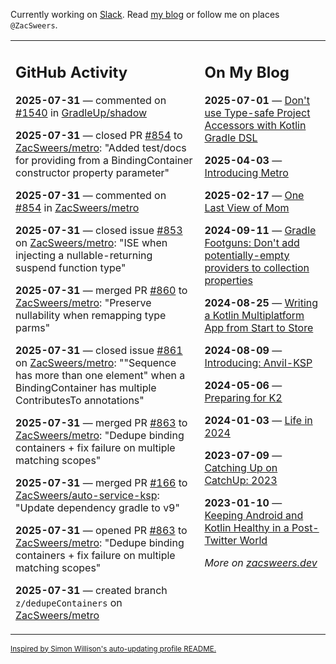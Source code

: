 Currently working on [Slack](https://slack.com/). Read [my blog](https://zacsweers.dev/) or follow me on places `@ZacSweers`.

<table><tr><td valign="top" width="60%">

## GitHub Activity
<!-- githubActivity starts -->
**2025-07-31** — commented on [#1540](https://github.com/GradleUp/shadow/issues/1540#issuecomment-3141996017) in [GradleUp/shadow](https://github.com/GradleUp/shadow)

**2025-07-31** — closed PR [#854](https://github.com/ZacSweers/metro/pull/854) to [ZacSweers/metro](https://github.com/ZacSweers/metro): "Added test/docs for providing from a BindingContainer constructor property parameter"

**2025-07-31** — commented on [#854](https://github.com/ZacSweers/metro/pull/854#issuecomment-3141960415) in [ZacSweers/metro](https://github.com/ZacSweers/metro)

**2025-07-31** — closed issue [#853](https://github.com/ZacSweers/metro/issues/853) on [ZacSweers/metro](https://github.com/ZacSweers/metro): "ISE when injecting a nullable-returning suspend function type"

**2025-07-31** — merged PR [#860](https://github.com/ZacSweers/metro/pull/860) to [ZacSweers/metro](https://github.com/ZacSweers/metro): "Preserve nullability when remapping type parms"

**2025-07-31** — closed issue [#861](https://github.com/ZacSweers/metro/issues/861) on [ZacSweers/metro](https://github.com/ZacSweers/metro): ""Sequence has more than one element" when a BindingContainer has multiple ContributesTo annotations"

**2025-07-31** — merged PR [#863](https://github.com/ZacSweers/metro/pull/863) to [ZacSweers/metro](https://github.com/ZacSweers/metro): "Dedupe binding containers + fix failure on multiple matching scopes"

**2025-07-31** — merged PR [#166](https://github.com/ZacSweers/auto-service-ksp/pull/166) to [ZacSweers/auto-service-ksp](https://github.com/ZacSweers/auto-service-ksp): "Update dependency gradle to v9"

**2025-07-31** — opened PR [#863](https://github.com/ZacSweers/metro/pull/863) to [ZacSweers/metro](https://github.com/ZacSweers/metro): "Dedupe binding containers + fix failure on multiple matching scopes"

**2025-07-31** — created branch `z/dedupeContainers` on [ZacSweers/metro](https://github.com/ZacSweers/metro)
<!-- githubActivity ends -->
</td><td valign="top" width="40%">

## On My Blog
<!-- blog starts -->
**2025-07-01** — [Don't use Type-safe Project Accessors with Kotlin Gradle DSL](https://www.zacsweers.dev/dont-use-type-safe-project-accessors-with-kotlin-gradle-dsl/)

**2025-04-03** — [Introducing Metro](https://www.zacsweers.dev/introducing-metro/)

**2025-02-17** — [One Last View of Mom](https://www.zacsweers.dev/one-last-view-of-mom/)

**2024-09-11** — [Gradle Footguns: Don't add potentially-empty providers to collection properties](https://www.zacsweers.dev/gradle-footgun-adding-empty-providers-to-collection-properties/)

**2024-08-25** — [Writing a Kotlin Multiplatform App from Start to Store](https://www.zacsweers.dev/writing-a-kotlin-multiplatform-app-from-start-to-store/)

**2024-08-09** — [Introducing: Anvil-KSP](https://www.zacsweers.dev/introducing-anvil-ksp/)

**2024-05-06** — [Preparing for K2](https://www.zacsweers.dev/preparing-for-k2/)

**2024-01-03** — [Life in 2024](https://www.zacsweers.dev/life-in-2024/)

**2023-07-09** — [Catching Up on CatchUp: 2023](https://www.zacsweers.dev/catching-up-on-catchup-2023/)

**2023-01-10** — [Keeping Android and Kotlin Healthy in a Post-Twitter World](https://www.zacsweers.dev/keeping-android-healthy/)
<!-- blog ends -->
_More on [zacsweers.dev](https://zacsweers.dev/)_
</td></tr></table>

<sub><a href="https://simonwillison.net/2020/Jul/10/self-updating-profile-readme/">Inspired by Simon Willison's auto-updating profile README.</a></sub>